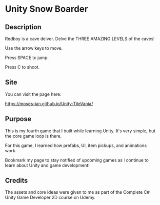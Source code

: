 # Unity Snow Boarder

## Description

Redboy is a cave delver. Delve the THREE AMAZING LEVELS of the caves!

Use the arrow keys to move.

Press SPACE to jump.

Press C to shoot.

## Site

You can visit the page here:

https://moses-ian.github.io/Unity-TileVania/

## Purpose

This is my fourth game that I built while learning Unity. It's very simple, but the core game loop is there.

For this game, I learned how prefabs, UI, item pickups, and animations work.

Bookmark my page to stay notified of upcoming games as I continue to learn about Unity and game development!

## Credits

The assets and core ideas were given to me as part of the Complete C# Unity Game Developer 2D course on Udemy.